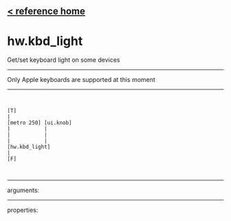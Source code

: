 [< reference home](ceammc_lib.html)
---

# hw.kbd_light


Get/set keyboard light on some devices

---

Only Apple keyboards are supported at this moment
<br>


---


```


[T]
|
[metro 250] [ui.knob]
|           |
|           |
|           |
[hw.kbd_light]
|
[F]

            
```

---
arguments:


---
properties:


